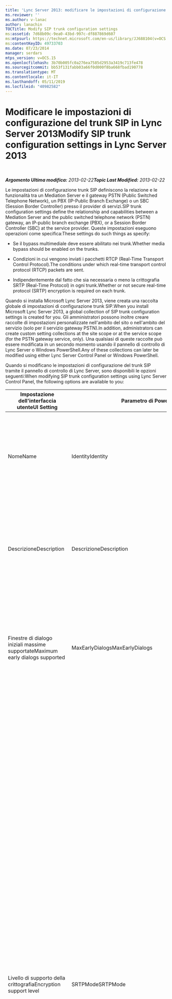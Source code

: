 ```yaml
---
title: 'Lync Server 2013: modificare le impostazioni di configurazione del trunk SIP'
ms.reviewer: ''
ms.author: v-lanac
author: lanachin
TOCTitle: Modify SIP trunk configuration settings
ms:assetid: 7d68b09c-9ea0-43bd-997c-df887869d607
ms:mtpsurl: https://technet.microsoft.com/en-us/library/JJ688104(v=OCS.15)
ms:contentKeyID: 49733703
ms.date: 07/23/2014
manager: serdars
mtps_version: v=OCS.15
ms.openlocfilehash: 3b70b005fc0a276ea7585d2953a3419c713fe478
ms.sourcegitcommit: bb53f131fabb03a66f0d000f8ba668fbad190778
ms.translationtype: MT
ms.contentlocale: it-IT
ms.lasthandoff: 05/11/2019
ms.locfileid: "40982582"
---
```

<div data-xmlns="http://www.w3.org/1999/xhtml">

<div class="topic" data-xmlns="http://www.w3.org/1999/xhtml" data-msxsl="urn:schemas-microsoft-com:xslt" data-cs="http://msdn.microsoft.com/en-us/">

<div data-asp="http://msdn2.microsoft.com/asp">

# <a name="modify-sip-trunk-configuration-settings-in-lync-server-2013"></a><span data-ttu-id="6c026-102">Modificare le impostazioni di configurazione del trunk SIP in Lync Server 2013</span><span class="sxs-lookup"><span data-stu-id="6c026-102">Modify SIP trunk configuration settings in Lync Server 2013</span></span>

</div>

<div id="mainSection">

<div id="mainBody">

<span> </span>

<span data-ttu-id="6c026-103">_**Argomento Ultima modifica:** 2013-02-22_</span><span class="sxs-lookup"><span data-stu-id="6c026-103">_**Topic Last Modified:** 2013-02-22_</span></span>

<span data-ttu-id="6c026-104">Le impostazioni di configurazione trunk SIP definiscono la relazione e le funzionalità tra un Mediation Server e il gateway PSTN (Public Switched Telephone Network), un PBX (IP-Public Branch Exchange) o un SBC (Session Border Controller) presso il provider di servizi.</span><span class="sxs-lookup"><span data-stu-id="6c026-104">SIP trunk configuration settings define the relationship and capabilities between a Mediation Server and the public switched telephone network (PSTN) gateway, an IP-public branch exchange (PBX), or a Session Border Controller (SBC) at the service provider.</span></span> <span data-ttu-id="6c026-105">Queste impostazioni eseguono operazioni come specifica:</span><span class="sxs-lookup"><span data-stu-id="6c026-105">These settings do such things as specify:</span></span>

  - <span data-ttu-id="6c026-106">Se il bypass multimediale deve essere abilitato nei trunk.</span><span class="sxs-lookup"><span data-stu-id="6c026-106">Whether media bypass should be enabled on the trunks.</span></span>

  - <span data-ttu-id="6c026-107">Condizioni in cui vengono inviati i pacchetti RTCP (Real-Time Transport Control Protocol).</span><span class="sxs-lookup"><span data-stu-id="6c026-107">The conditions under which real-time transport control protocol (RTCP) packets are sent.</span></span>

  - <span data-ttu-id="6c026-108">Indipendentemente dal fatto che sia necessaria o meno la crittografia SRTP (Real-Time Protocol) in ogni trunk.</span><span class="sxs-lookup"><span data-stu-id="6c026-108">Whether or not secure real-time protocol (SRTP) encryption is required on each trunk.</span></span>

<span data-ttu-id="6c026-109">Quando si installa Microsoft Lync Server 2013, viene creata una raccolta globale di impostazioni di configurazione trunk SIP.</span><span class="sxs-lookup"><span data-stu-id="6c026-109">When you install Microsoft Lync Server 2013, a global collection of SIP trunk configuration settings is created for you.</span></span> <span data-ttu-id="6c026-110">Gli amministratori possono inoltre creare raccolte di impostazioni personalizzate nell'ambito del sito o nell'ambito del servizio (solo per il servizio gateway PSTN).</span><span class="sxs-lookup"><span data-stu-id="6c026-110">In addition, administrators can create custom setting collections at the site scope or at the service scope (for the PSTN gateway service, only).</span></span> <span data-ttu-id="6c026-111">Una qualsiasi di queste raccolte può essere modificata in un secondo momento usando il pannello di controllo di Lync Server o Windows PowerShell.</span><span class="sxs-lookup"><span data-stu-id="6c026-111">Any of these collections can later be modified using either Lync Server Control Panel or Windows PowerShell.</span></span>

<span data-ttu-id="6c026-112">Quando si modificano le impostazioni di configurazione del trunk SIP tramite il pannello di controllo di Lync Server, sono disponibili le opzioni seguenti:</span><span class="sxs-lookup"><span data-stu-id="6c026-112">When modifying SIP trunk configuration settings using Lync Server Control Panel, the following options are available to you:</span></span>


<table>
<colgroup>
<col style="width: 33%" />
<col style="width: 33%" />
<col style="width: 33%" />
</colgroup>
<thead>
<tr class="header">
<th><span data-ttu-id="6c026-113">Impostazione dell'interfaccia utente</span><span class="sxs-lookup"><span data-stu-id="6c026-113">UI Setting</span></span></th>
<th><span data-ttu-id="6c026-114">Parametro di PowerShell</span><span class="sxs-lookup"><span data-stu-id="6c026-114">PowerShell Parameter</span></span></th>
<th><span data-ttu-id="6c026-115">Descrizione</span><span class="sxs-lookup"><span data-stu-id="6c026-115">Description</span></span></th>
</tr>
</thead>
<tbody>
<tr class="odd">
<td><p><span data-ttu-id="6c026-116">Nome</span><span class="sxs-lookup"><span data-stu-id="6c026-116">Name</span></span></p></td>
<td><p><span data-ttu-id="6c026-117">Identity</span><span class="sxs-lookup"><span data-stu-id="6c026-117">Identity</span></span></p></td>
<td><p><span data-ttu-id="6c026-118">Identificatore univoco per la raccolta.</span><span class="sxs-lookup"><span data-stu-id="6c026-118">Unique identifier for the collection.</span></span> <span data-ttu-id="6c026-119">Questa proprietà è di sola lettura; non è possibile modificare l'identità di una raccolta di impostazioni di configurazione trunk.</span><span class="sxs-lookup"><span data-stu-id="6c026-119">This property is read-only; you cannot change the Identity of a collection of trunk configuration settings.</span></span></p></td>
</tr>
<tr class="even">
<td><p><span data-ttu-id="6c026-120">Descrizione</span><span class="sxs-lookup"><span data-stu-id="6c026-120">Description</span></span></p></td>
<td><p><span data-ttu-id="6c026-121">Descrizione</span><span class="sxs-lookup"><span data-stu-id="6c026-121">Description</span></span></p></td>
<td><p><span data-ttu-id="6c026-122">Consente agli amministratori di archiviare informazioni di aggiunta sulle impostazioni, ad esempio lo scopo della configurazione trunk.</span><span class="sxs-lookup"><span data-stu-id="6c026-122">Provides a way for administrators to store addition information about the settings (for example, the purpose of the trunk configuration).</span></span></p></td>
</tr>
<tr class="odd">
<td><p><span data-ttu-id="6c026-123">Finestre di dialogo iniziali massime supportate</span><span class="sxs-lookup"><span data-stu-id="6c026-123">Maximum early dialogs supported</span></span></p></td>
<td><p><span data-ttu-id="6c026-124">MaxEarlyDialogs</span><span class="sxs-lookup"><span data-stu-id="6c026-124">MaxEarlyDialogs</span></span></p></td>
<td><p><span data-ttu-id="6c026-125">Numero massimo di risposte a forcella un gateway PSTN, IP-PBX o SBC presso il provider di servizi può ricevere un invito inviato al Mediation Server.</span><span class="sxs-lookup"><span data-stu-id="6c026-125">The maximum number of forked responses a PSTN gateway, IP-PBX, or SBC at the service provider can receive to an Invite that it sent to the Mediation Server.</span></span></p></td>
</tr>
<tr class="even">
<td><p><span data-ttu-id="6c026-126">Livello di supporto della crittografia</span><span class="sxs-lookup"><span data-stu-id="6c026-126">Encryption support level</span></span></p></td>
<td><p><span data-ttu-id="6c026-127">SRTPMode</span><span class="sxs-lookup"><span data-stu-id="6c026-127">SRTPMode</span></span></p></td>
<td><p><span data-ttu-id="6c026-128">Indica il livello di supporto per la protezione del traffico multimediale tra il Mediation Server e il gateway PSTN, IP-PBX o SBC presso il provider di servizi.</span><span class="sxs-lookup"><span data-stu-id="6c026-128">Indicates the level of support for protecting media traffic between the Mediation Server and the PSTN Gateway, IP-PBX, or SBC at the service provider.</span></span> <span data-ttu-id="6c026-129">Nel caso del bypass multimediale, questo valore deve essere compatibile con l'impostazione di EncryptionLevel nella configurazione degli elementi multimediali.</span><span class="sxs-lookup"><span data-stu-id="6c026-129">For media bypass cases, this value must be compatible with the EncryptionLevel setting in the media configuration.</span></span> <span data-ttu-id="6c026-130">La configurazione multimediale viene impostata usando i cmdlet <a href="https://docs.microsoft.com/powershell/module/skype/New-CsMediaConfiguration">New-CsMediaConfiguration</a> e <a href="https://docs.microsoft.com/powershell/module/skype/Set-CsMediaConfiguration">Set-CsMediaConfiguration</a> .</span><span class="sxs-lookup"><span data-stu-id="6c026-130">Media configuration is set by using the <a href="https://docs.microsoft.com/powershell/module/skype/New-CsMediaConfiguration">New-CsMediaConfiguration</a> and <a href="https://docs.microsoft.com/powershell/module/skype/Set-CsMediaConfiguration">Set-CsMediaConfiguration</a> cmdlets.</span></span></p>
<p><span data-ttu-id="6c026-131">I valori consentiti sono:</span><span class="sxs-lookup"><span data-stu-id="6c026-131">Allowed values are:</span></span></p>
<ul>
<li><p><span data-ttu-id="6c026-132">Obbligatorio: è necessario usare la crittografia SRTP.</span><span class="sxs-lookup"><span data-stu-id="6c026-132">Required: SRTP encryption must be used.</span></span></p></li>
<li><p><span data-ttu-id="6c026-133">Facoltativo: SRTP verrà usato se il gateway lo supporta.</span><span class="sxs-lookup"><span data-stu-id="6c026-133">Optional: SRTP will be used if the gateway supports it.</span></span></p></li>
<li><p><span data-ttu-id="6c026-134">Non supportata: la crittografia SRTP non è supportata e pertanto non verrà usata.</span><span class="sxs-lookup"><span data-stu-id="6c026-134">Not Supported: SRTP encryption is not supported and therefore will not be used.</span></span></p></li>
</ul>
<p><span data-ttu-id="6c026-135">SRTPMode viene usato solo se il gateway è configurato per l'uso di Transport Layer Security (TLS).</span><span class="sxs-lookup"><span data-stu-id="6c026-135">SRTPMode is used only if the gateway is configured to use Transport Layer Security (TLS).</span></span> <span data-ttu-id="6c026-136">Se il gateway è configurato con il protocollo TCP (Transmission Control Protocol) come trasporto, SRTPMode è impostato internamente su non supportato.</span><span class="sxs-lookup"><span data-stu-id="6c026-136">If the gateway is configured with Transmission Control Protocol (TCP) as the transport, SRTPMode is internally set to Not Supported.</span></span></p></td>
</tr>
<tr class="odd">
<td><p><span data-ttu-id="6c026-137">Fare riferimento al supporto</span><span class="sxs-lookup"><span data-stu-id="6c026-137">Refer support</span></span></p></td>
<td><p><span data-ttu-id="6c026-138">Enable3pccRefer</span><span class="sxs-lookup"><span data-stu-id="6c026-138">Enable3pccRefer</span></span></p>
<p><span data-ttu-id="6c026-139">EnableReferSupport</span><span class="sxs-lookup"><span data-stu-id="6c026-139">EnableReferSupport</span></span></p></td>
<td><p><span data-ttu-id="6c026-140">Se impostato per <strong>abilitare l'invio, fare riferimento al gateway</strong>, indica che il trunk supporta la ricezione di richieste di riferimento dal server Mediation.</span><span class="sxs-lookup"><span data-stu-id="6c026-140">If set to <strong>Enable sending refer to the gateway</strong>, indicates that the trunk supports receiving Refer requests from the Mediation Server.</span></span></p>
<p><span data-ttu-id="6c026-141">Se impostato per <strong>abilitare l'opzione fai riferimento tramite il controllo delle chiamate di terze parti</strong>, indica che il protocollo 3PCC può essere usato per consentire alle chiamate trasferite di ignorare il sito ospitato.</span><span class="sxs-lookup"><span data-stu-id="6c026-141">If set to <strong>Enable refer using third-party call control</strong>, indicates that the 3pcc protocol can be used to allow transferred calls to bypass the hosted site.</span></span> <span data-ttu-id="6c026-142">3PCC è anche noto come &quot;controllo di terze&quot; parti e si verifica quando una terza parte viene usata per connettere una coppia di chiamanti (ad esempio, un operatore che effettua una chiamata dalla persona a alla persona B).</span><span class="sxs-lookup"><span data-stu-id="6c026-142">3pcc is also known as &quot;third party control,&quot; and occurs when a third-party is used to connect a pair of callers (for example, an operator placing a call from person A to person B).</span></span></p></td>
</tr>
<tr class="even">
<td><p><span data-ttu-id="6c026-143">Abilitare il bypass multimediale</span><span class="sxs-lookup"><span data-stu-id="6c026-143">Enable media bypass</span></span></p></td>
<td><p><span data-ttu-id="6c026-144">EnableBypass</span><span class="sxs-lookup"><span data-stu-id="6c026-144">EnableBypass</span></span></p></td>
<td><p><span data-ttu-id="6c026-145">Indica se il bypass multimediale è abilitato per il trunk.</span><span class="sxs-lookup"><span data-stu-id="6c026-145">Indicates whether media bypass is enabled for this trunk.</span></span> <span data-ttu-id="6c026-146">Il bypass multimediale può essere abilitato solo se è abilitata anche l' <strong>elaborazione media centralizzata</strong> .</span><span class="sxs-lookup"><span data-stu-id="6c026-146">Media bypass can only be enabled if <strong>Centralized media processing</strong> is also enabled.</span></span></p></td>
</tr>
<tr class="odd">
<td><p><span data-ttu-id="6c026-147">Elaborazione multimediale centralizzata</span><span class="sxs-lookup"><span data-stu-id="6c026-147">Centralized media processing</span></span></p></td>
<td><p><span data-ttu-id="6c026-148">ConcentratedTopology</span><span class="sxs-lookup"><span data-stu-id="6c026-148">ConcentratedTopology</span></span></p></td>
<td><p><span data-ttu-id="6c026-149">Indica se è presente un punto di interruzione multimediale noto.</span><span class="sxs-lookup"><span data-stu-id="6c026-149">Indicates whether there is a well-known media termination point.</span></span> <span data-ttu-id="6c026-150">Un esempio di punto di terminazione multimediale noto può essere costituito da un gateway PSTN in cui la terminazione degli elementi multimediali ha lo stesso IP della terminazione dei segnali.</span><span class="sxs-lookup"><span data-stu-id="6c026-150">(An example of a well-known media termination point would be a PSTN gateway where the media termination has the same IP as the signaling termination.)</span></span></p></td>
</tr>
<tr class="even">
<td><p><span data-ttu-id="6c026-151">Abilitare l'aggancio RTP</span><span class="sxs-lookup"><span data-stu-id="6c026-151">Enable RTP latching</span></span></p></td>
<td><p><span data-ttu-id="6c026-152">EnableRTPLatching</span><span class="sxs-lookup"><span data-stu-id="6c026-152">EnableRTPLatching</span></span></p></td>
<td><p><span data-ttu-id="6c026-153">Indica se i trunk SIP supportano o meno il latching RTP.</span><span class="sxs-lookup"><span data-stu-id="6c026-153">Indicates whether or not the SIP trunks support RTP latching.</span></span> <span data-ttu-id="6c026-154">Il latching RTP è una tecnologia che consente la connettività RTP/RTCP tramite un dispositivo NAT (Network Address Translator) o un firewall.</span><span class="sxs-lookup"><span data-stu-id="6c026-154">RTP latching is a technology that enables RTP/RTCP connectivity through a NAT (network address translator) device or firewall.</span></span></p></td>
</tr>
<tr class="odd">
<td><p><span data-ttu-id="6c026-155">Abilitare la cronologia delle chiamate inoltrate</span><span class="sxs-lookup"><span data-stu-id="6c026-155">Enable forward call history</span></span></p></td>
<td><p><span data-ttu-id="6c026-156">ForwardCallHistory</span><span class="sxs-lookup"><span data-stu-id="6c026-156">ForwardCallHistory</span></span></p></td>
<td><p><span data-ttu-id="6c026-157">Indica se le informazioni del registro chiamate verranno inoltrate tramite il trunk.</span><span class="sxs-lookup"><span data-stu-id="6c026-157">Indicates whether call history information will be forwarded through the trunk.</span></span></p></td>
</tr>
<tr class="even">
<td><p><span data-ttu-id="6c026-158">Abilitare inoltra P-asserzione-dati identità</span><span class="sxs-lookup"><span data-stu-id="6c026-158">Enable forward P-Asserted-Identity data</span></span></p></td>
<td><p><span data-ttu-id="6c026-159">ForwardPAI</span><span class="sxs-lookup"><span data-stu-id="6c026-159">ForwardPAI</span></span></p></td>
<td><p><span data-ttu-id="6c026-160">Indica se l'intestazione PAI (P-Asserted-Identity) verrà inoltrata insieme alla chiamata.</span><span class="sxs-lookup"><span data-stu-id="6c026-160">Indicates whether the P-Asserted-Identity (PAI) header will be forwarded along with the call.</span></span> <span data-ttu-id="6c026-161">L'intestazione PAI consente di verificare l'identità del chiamante.</span><span class="sxs-lookup"><span data-stu-id="6c026-161">The PAI header provides a way to verify the identity of the caller.</span></span></p></td>
</tr>
<tr class="odd">
<td><p><span data-ttu-id="6c026-162">Abilitare il timer di failover del routing in uscita</span><span class="sxs-lookup"><span data-stu-id="6c026-162">Enable outbound routing failover timer</span></span></p></td>
<td><p><span data-ttu-id="6c026-163">EnableFastFailoverTimer</span><span class="sxs-lookup"><span data-stu-id="6c026-163">EnableFastFailoverTimer</span></span></p></td>
<td><p><span data-ttu-id="6c026-164">Indica se le chiamate in uscita non risposte dal gateway entro 10 secondi verranno instradate al successivo trunk disponibile. Se non ci sono trunk aggiuntivi, la chiamata verrà eliminata automaticamente.</span><span class="sxs-lookup"><span data-stu-id="6c026-164">Indicates whether outbound calls that are not answered by the gateway within 10 seconds will be routed to the next available trunk; if there are no additional trunks then the call will automatically be dropped.</span></span> <span data-ttu-id="6c026-165">In un'organizzazione con reti lente e risposte del gateway, che potrebbero potenzialmente causare la perdita di chiamate inutilmente.</span><span class="sxs-lookup"><span data-stu-id="6c026-165">In an organization with slow networks and gateway responses, that could potentially result in calls being dropped unnecessarily.</span></span></p></td>
</tr>
<tr class="even">
<td><p><span data-ttu-id="6c026-166">Usi PSTN associati</span><span class="sxs-lookup"><span data-stu-id="6c026-166">Associated PSTN usages</span></span></p></td>
<td><p><span data-ttu-id="6c026-167">PSTNUsages</span><span class="sxs-lookup"><span data-stu-id="6c026-167">PSTNUsages</span></span></p></td>
<td><p><span data-ttu-id="6c026-168">Raccolta di utilizzi PSTN assegnati al trunk.</span><span class="sxs-lookup"><span data-stu-id="6c026-168">Collection of PSTN usages assigned to the trunk.</span></span></p></td>
</tr>
<tr class="odd">
<td><p><span data-ttu-id="6c026-169">Numero tradotto da testare</span><span class="sxs-lookup"><span data-stu-id="6c026-169">Translated number to test</span></span></p></td>
<td><p><span data-ttu-id="6c026-170">N/D</span><span class="sxs-lookup"><span data-stu-id="6c026-170">N/A</span></span></p></td>
<td><p><span data-ttu-id="6c026-171">Numero di telefono che può essere usato per eseguire un test ad hoc delle impostazioni di configurazione del trunk.</span><span class="sxs-lookup"><span data-stu-id="6c026-171">Phone number that can be used to do an ad hoc test of the trunk configuration settings.</span></span></p></td>
</tr>
<tr class="even">
<td><p><span data-ttu-id="6c026-172">Regole di traduzione associate</span><span class="sxs-lookup"><span data-stu-id="6c026-172">Associated translation rules</span></span></p></td>
<td><p><span data-ttu-id="6c026-173">OutboundTranslationRulesList</span><span class="sxs-lookup"><span data-stu-id="6c026-173">OutboundTranslationRulesList</span></span></p></td>
<td><p><span data-ttu-id="6c026-174">Raccolta di regole di traduzione per i numeri di telefono che si applicano alle chiamate gestite dal routing in uscita (chiamate indirizzate a destinazioni PBX o PSTN).</span><span class="sxs-lookup"><span data-stu-id="6c026-174">Collection of phone number translation rules that apply to calls handled by Outbound Routing (calls routed to PBX or PSTN destinations).</span></span></p></td>
</tr>
<tr class="odd">
<td><p><span data-ttu-id="6c026-175">Regole di traduzione del numero chiamate</span><span class="sxs-lookup"><span data-stu-id="6c026-175">Called number translation rules</span></span></p></td>
<td><p><span data-ttu-id="6c026-176">OutboundCallingNumberTranslationRulesList</span><span class="sxs-lookup"><span data-stu-id="6c026-176">OutboundCallingNumberTranslationRulesList</span></span></p></td>
<td><p><span data-ttu-id="6c026-177">Raccolta di regole di conversione dei numeri in uscita assegnate al trunk.</span><span class="sxs-lookup"><span data-stu-id="6c026-177">Collection of outbound calling number translation rules assigned to the trunk.</span></span></p></td>
</tr>
<tr class="even">
<td><p><span data-ttu-id="6c026-178">Numero di telefono da testare</span><span class="sxs-lookup"><span data-stu-id="6c026-178">Phone number to test</span></span></p></td>
<td><p><span data-ttu-id="6c026-179">N/D</span><span class="sxs-lookup"><span data-stu-id="6c026-179">N/A</span></span></p></td>
<td><p><span data-ttu-id="6c026-180">Numero di telefono che può essere usato per eseguire un test ad hoc sulle regole di traduzione.</span><span class="sxs-lookup"><span data-stu-id="6c026-180">Phone number that can be used to do an ad hoc test of the translation rules.</span></span></p></td>
</tr>
<tr class="odd">
<td><p><span data-ttu-id="6c026-181">Numero chiamante</span><span class="sxs-lookup"><span data-stu-id="6c026-181">Calling number</span></span></p></td>
<td><p><span data-ttu-id="6c026-182">N/D</span><span class="sxs-lookup"><span data-stu-id="6c026-182">N/A</span></span></p></td>
<td><p><span data-ttu-id="6c026-183">Indica che il numero di telefono da testare è il numero di telefono del chiamante.</span><span class="sxs-lookup"><span data-stu-id="6c026-183">Indicates that the phone number to test is the phone number of the caller.</span></span></p></td>
</tr>
<tr class="even">
<td><p><span data-ttu-id="6c026-184">Numero chiamato</span><span class="sxs-lookup"><span data-stu-id="6c026-184">Called number</span></span></p></td>
<td><p><span data-ttu-id="6c026-185">N/D</span><span class="sxs-lookup"><span data-stu-id="6c026-185">N/A</span></span></p></td>
<td><p><span data-ttu-id="6c026-186">Indica che il numero di telefono da testare è il numero di telefono della persona che viene chiamata.</span><span class="sxs-lookup"><span data-stu-id="6c026-186">Indicates that the phone number to test is the phone number of the person being called.</span></span></p></td>
</tr>
</tbody>
</table>


<div>


> [!NOTE]  
> <span data-ttu-id="6c026-187">I cmdlet di Lync Server CsTrunkConfiguration supportano altre proprietà non visualizzate nel pannello di controllo di Lync Server.</span><span class="sxs-lookup"><span data-stu-id="6c026-187">The Lync Server CsTrunkConfiguration cmdlets support additional properties not shown in Lync Server Control Panel.</span></span> <span data-ttu-id="6c026-188">Per altre informazioni, vedere l'argomento della Guida relativo al cmdlet <A href="https://docs.microsoft.com/powershell/module/skype/Set-CsTrunkConfiguration">Set-CsTrunkConfiguration</A> .</span><span class="sxs-lookup"><span data-stu-id="6c026-188">For more information, see the help topic for the <A href="https://docs.microsoft.com/powershell/module/skype/Set-CsTrunkConfiguration">Set-CsTrunkConfiguration</A> cmdlet.</span></span>



</div>

<div>

## <a name="to-modify-sip-trunk-configuration-settings-by-using-lync-server-control-panel"></a><span data-ttu-id="6c026-189">Per modificare le impostazioni di configurazione del trunk SIP tramite il pannello di controllo di Lync Server</span><span class="sxs-lookup"><span data-stu-id="6c026-189">To modify SIP trunk configuration settings by using Lync Server Control Panel</span></span>

1.  <span data-ttu-id="6c026-190">Nel pannello di controllo di Lync Server fare clic su **routing vocale**e quindi su **configurazione trunk**.</span><span class="sxs-lookup"><span data-stu-id="6c026-190">In Lync Server Control Panel, click **Voice Routing**, and then click **Trunk Configuration**.</span></span>

2.  <span data-ttu-id="6c026-191">Nella scheda **configurazione trunk** fare doppio clic sulle impostazioni di configurazione trunk da modificare.</span><span class="sxs-lookup"><span data-stu-id="6c026-191">On the **Trunk Configuration** tab, double-click the trunk configuration settings to be modified.</span></span> <span data-ttu-id="6c026-192">Tieni presente che puoi modificare solo una raccolta di impostazioni alla volta.</span><span class="sxs-lookup"><span data-stu-id="6c026-192">Note that you can only edit one collection of settings at a time.</span></span> <span data-ttu-id="6c026-193">Se si desidera apportare le stesse modifiche in più insiemi, utilizzare invece Windows PowerShell.</span><span class="sxs-lookup"><span data-stu-id="6c026-193">If you would like to make the same changes on multiple collections, use Windows PowerShell instead.</span></span>

3.  <span data-ttu-id="6c026-194">Nella finestra di dialogo **modifica configurazione trunk** eseguire le selezioni appropriate e quindi fare clic su **OK**.</span><span class="sxs-lookup"><span data-stu-id="6c026-194">In the **Edit Trunk Configuration** dialog, make the appropriate selections and then click **OK**.</span></span>

4.  <span data-ttu-id="6c026-195">La proprietà **state** per la raccolta verrà aggiornata in **UNCOMMITTED**.</span><span class="sxs-lookup"><span data-stu-id="6c026-195">The **State** property for the collection will be updated to **Uncommitted**.</span></span> <span data-ttu-id="6c026-196">Per eseguire il commit delle modifiche e per eliminare la raccolta, fare clic su **commit** e quindi su **commit tutti**.</span><span class="sxs-lookup"><span data-stu-id="6c026-196">To commit the changes, and to delete the collection, click **Commit** and then click **Commit All**.</span></span>

5.  <span data-ttu-id="6c026-197">Nella finestra di dialogo **impostazioni di configurazione vocale non impegnata** fare clic su **OK**.</span><span class="sxs-lookup"><span data-stu-id="6c026-197">In the **Uncommitted Voice Configuration Settings** dialog box, click **OK**.</span></span>

6.  <span data-ttu-id="6c026-198">Nella finestra di dialogo **Pannello di controllo di Microsoft Lync Server 2013** fare clic su **OK**.</span><span class="sxs-lookup"><span data-stu-id="6c026-198">In the **Microsoft Lync Server 2013 Control Panel** dialog box click **OK**.</span></span>

</div>

</div>

<span> </span>

</div>

</div>

</div>

